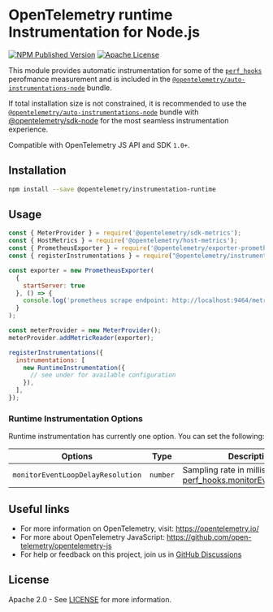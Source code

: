 # OpenTelemetry runtime Instrumentation for Node.js

[![NPM Published Version][npm-img]][npm-url]
[![Apache License][license-image]][license-image]

This module provides automatic instrumentation for some of the [`perf_hooks`](https://nodejs.org/api/perf_hooks.html) perofmance measurement and is included in the [`@opentelemetry/auto-instrumentations-node`](https://www.npmjs.com/package/@opentelemetry/auto-instrumentations-node) bundle.

If total installation size is not constrained, it is recommended to use the [`@opentelemetry/auto-instrumentations-node`](https://www.npmjs.com/package/@opentelemetry/auto-instrumentations-node) bundle with [@opentelemetry/sdk-node](`https://www.npmjs.com/package/@opentelemetry/sdk-node`) for the most seamless instrumentation experience.

Compatible with OpenTelemetry JS API and SDK `1.0+`.

## Installation

```bash
npm install --save @opentelemetry/instrumentation-runtime
```

## Usage

```js
const { MeterProvider } = require('@opentelemetry/sdk-metrics');
const { HostMetrics } = require('@opentelemetry/host-metrics');
const { PrometheusExporter } = require('@opentelemetry/exporter-prometheus');
const { registerInstrumentations } = require("@opentelemetry/instrumentation");

const exporter = new PrometheusExporter(
  {
    startServer: true
  }, () => {
    console.log('prometheus scrape endpoint: http://localhost:9464/metrics')
  }
);

const meterProvider = new MeterProvider();
meterProvider.addMetricReader(exporter);

registerInstrumentations({
  instrumentations: [
    new RuntimeInstrumentation({
      // see under for available configuration
    }),
  ],
});
```

### Runtime Instrumentation Options

Runtime instrumentation has currently one option. You can set the following:

| Options                           | Type     | Description                                                                                                                                      |
| --------------------------------- | -------- | ------------------------------------------------------------------------------------------------------------------------------------------------ |
| `monitorEventLoopDelayResolution` | `number` | Sampling rate in milliseconds. [perf_hooks.monitorEventLoopDelay](https://nodejs.org/api/perf_hooks.html#perf_hooksmonitoreventloopdelayoptions) |

## Useful links

- For more information on OpenTelemetry, visit: <https://opentelemetry.io/>
- For more about OpenTelemetry JavaScript: <https://github.com/open-telemetry/opentelemetry-js>
- For help or feedback on this project, join us in [GitHub Discussions][discussions-url]

## License

Apache 2.0 - See [LICENSE][license-url] for more information.

[discussions-url]: https://github.com/open-telemetry/opentelemetry-js/discussions
[license-url]: https://github.com/open-telemetry/opentelemetry-js-contrib/blob/main/LICENSE
[license-image]: https://img.shields.io/badge/license-Apache_2.0-green.svg?style=flat
[npm-url]: https://www.npmjs.com/package/@opentelemetry/instrumentation-runtime
[npm-img]: https://badge.fury.io/js/%40opentelemetry%2Finstrumentation-runtime.svg
